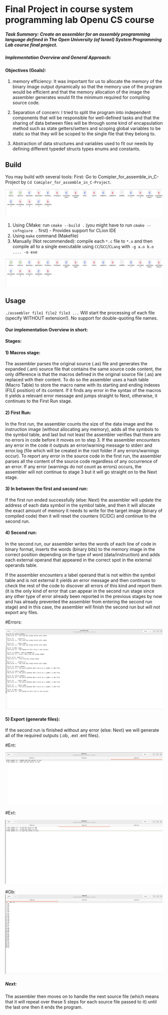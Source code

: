 # Final Project in course system programming lab Openu CS course
##### Task Summary: Create an assembler for an assembly programming language defined in The Open University (of Israel) System Programming Lab course final project.
##### Implementation Overview and General Approach:

#### Objectives (Goals): ### 
1) memory efficiency: It was important for us to allocate the memory of the binary image output dynamically so that the memory use of the program would be efficient and that the memory allocation of the image the assembler generates would fit the minimum required for compiling source code.

2) Separation of concern: I tried to split the program into independent components that will be responsible for well-defined tasks and that the sharing of data between files will be through some kind of encapsulation method such as state getters/setters and scoping global variables to be static so that they will be scoped to the single file that they belong to.

3) Abstraction of data structures and variables used to fit our needs by defining different typedef structs types enums and constants.

## Build
You may build with several tools:
First: Go to Comipler_for_assemble_in_C-Project by `Cd Comipler_for_assemble_in_C-Project`.

![My Photo](https://github.com/jabbourdan/assempleFinaleOpenU/blob/main/projcetScreenShots/1.png)

1. Using CMake: run `cmake --build .` (you might have to run `cmake --cofngiure .` first) - Provides support for CLion IDE
2. Using `make` command (Makefile)
3. Manually (Not recommended): compile each `*.c` file to `*.o` and then compile all to a single executable using `CC`/`GCC`/`CLang` with `-g a.o b.o .... -o exe`

![My Photo](https://github.com/jabbourdan/assempleFinaleOpenU/blob/main/projcetScreenShots/1.png)

## Usage
`./assembler file1 file2 file3 ...`
Will start the processing of each file (specify WITHOUT extension!). No support for double-quoting file names.

#### Our implementation Overview in short:
#### Stages:

#### 1) Macros stage:
The assembler parses the original source (.as) file and generates the expanded (.am) source file that contains the same source code content, the only difference is that the macros defined in the original source file (.as) are replaced with their content. To do so the assembler uses a hash table (Macro Table) to store the macro name with its starting and ending indexes (FILE position) of its content. If it finds any error in the syntax of the macros it yields a relevant error message and jumps straight to Next, otherwise, it continues to the First Run stage.

#### 2) First Run:
In the first run, the assembler counts the size of the data image and the instruction image (without allocating any memory), adds all the symbols to the symbol table, and last but not least the assembler verifies that there are no errors in code before it moves on to step 3. If the assembler encounters any error in the code it outputs an error/warning message to stderr and error.log (file which will be created in the root folder if any errors/warnings occur). To report any error in the source code in the first run, the assembler parses all the content of the source code regardless of any occurrence of an error. If any error (warnings do not count as errors) occurs, the assembler will not continue to stage 3 but it will go straight on to the Next stage.
 
#### 3) In between the first and second run:
If the first run ended successfully (else: Next) the assembler will update the address of each data symbol in the symbol table, and then it will allocate the exact amount of memory it needs to write for the target image (binary of compiled code) then it will reset the counters (IC/DC) and continue to the second run.

#### 4) Second run:
In the second run, our assembler writes the words of each line of code in binary format, inserts the words (binary bits) to the memory image in the correct position depending on the type of word (data/instruction) and adds each external operand that appeared in the correct spot in the external operands table.

If the assembler encounters a label operand that is not within the symbol table and is not external it yields an error message and then continues to check the rest of the code to discover all errors of this kind and report them (it is the only kind of error that can appear in the second run stage since any other type of error already been reported in the previous stages by now and has already prevented the assembler from entering the second run stage) and in this case, the assembler will finish the second run but will not export any files.

#Errors:

![My Photo](https://github.com/jabbourdan/assempleFinaleOpenU/blob/main/projcetScreenShots/error%20file%20for%20example%20all%20the%20error%20will%20be%20here%20(file2).png)

 #### 5) Export (generate files):
If the second run is finished without any error (else: Next) we will generate all of the required outputs (.ob, .ext .ent files).

#Ent:

![My Photo](https://github.com/jabbourdan/assempleFinaleOpenU/blob/main/projcetScreenShots/data.ent.png)

#Ext:

![My Photo](https://github.com/jabbourdan/assempleFinaleOpenU/blob/main/projcetScreenShots/data.ext.png)

#Ob:
![My Photo](https://github.com/jabbourdan/assempleFinaleOpenU/blob/main/projcetScreenShots/data.ob.png)

##### Next:
The assembler then moves on to handle the next source file (which means that it will repeat over these 5 steps for each source file passed to it) until the last one then it ends the program.
